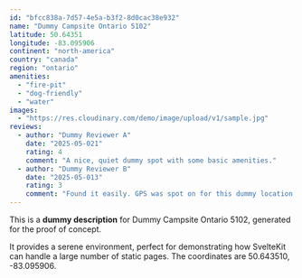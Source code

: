```yaml
---
id: "bfcc838a-7d57-4e5a-b3f2-8d0cac38e932"
name: "Dummy Campsite Ontario 5102"
latitude: 50.64351
longitude: -83.095906
continent: "north-america"
country: "canada"
region: "ontario"
amenities:
  - "fire-pit"
  - "dog-friendly"
  - "water"
images:
  - "https://res.cloudinary.com/demo/image/upload/v1/sample.jpg"
reviews:
  - author: "Dummy Reviewer A"
    date: "2025-05-021"
    rating: 4
    comment: "A nice, quiet dummy spot with some basic amenities."
  - author: "Dummy Reviewer B"
    date: "2025-05-013"
    rating: 3
    comment: "Found it easily. GPS was spot on for this dummy location."
---
```


This is a **dummy description** for Dummy Campsite Ontario 5102, generated for the proof of concept.

It provides a serene environment, perfect for demonstrating how SvelteKit can handle a large number of static pages. The coordinates are 50.643510, -83.095906.
